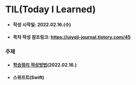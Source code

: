 # TIL(Today I Learned)
- #### 작성 시작일: 2022.02.16.(수)

- #### 목차 작성 참조링크: https://uiyoji-journal.tistory.com/45



### 주제

- #### [학습정리 작성방법](blob/main/2022년/1분기/20220216_학습내용정리.md)(2022.02.16.)

- #### 스위프트(Swift)
